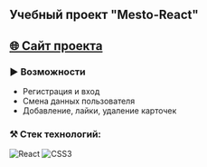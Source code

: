 ## Учебный проект "Mesto-React"

## [🌐 Сайт проекта](https://edmosha.github.io/mesto-react/)

### ▶️ Возможности
* Регистрация и вход
* Смена данных пользователя
* Добавление, лайки, удаление карточек

### ⚒️ Стек технологий:
![React](https://img.shields.io/badge/react-%2320232a.svg?style=for-the-badge&logo=react&logoColor=%2361DAFB)
![CSS3](https://img.shields.io/badge/css3-%231572B6.svg?style=for-the-badge&logo=css3&logoColor=white)
